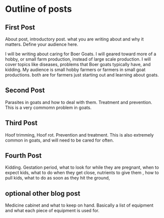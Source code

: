 # Outline of posts

## First Post

About post, introductory post. what you are writing about and why it matters. Define your audience here.

I will be writing about caring for Boer Goats. I will geared toward more of a hobby, or small farm production, instead of large scale production. I will cover topics like diseases, problems that Boer goats typically have, and kidding. My audience is small hobby farmers or farmers in small goat productions. both are for farmers just starting out and learning about goats. 

## Second Post

Parasites in goats and how to deal with them. Treatment and prevention. This is a very commomn problem in goats.

## Third Post

Hoof trimming, Hoof rot. Prevention and treatment. This is also extremely common in goats, and will need to be cared for often. 

## Fourth Post

Kidding. Gestation period, what to look for while they are pregnant, when to expect kids, what to do when they get close, nutrients to give them , how to pull kids, what to do as soon as they hit the ground, 

## optional other blog post

Medicine cabinet and what to keep on hand. Basically a list of equipment and what each piece of equipment is used for. 



